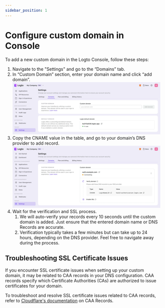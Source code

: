 ```yaml
---
sidebar_position: 1
---
```


# Configure custom domain in Console

To add a new custom domain in the Logto Console, follow these steps:

1. Navigate to the "Settings" and go to the “Domains” tab.
2. In “Custom Domain” section, enter your domain name and click “add domain”. ![Add domain](./assets/add-domain.webp)
3. Copy the CNAME value in the table, and go to your domain’s DNS provider to add record. ![Verify](./assets/verify.webp)
4. Wait for the verification and SSL process.
   1. We will auto-verify your records every 10 seconds until the custom domain is added. Just ensure that the entered domain name or DNS Records are accurate.
   2. Verification typically takes a few minutes but can take up to 24 hours, depending on the DNS provider. Feel free to navigate away during the process.

## Troubleshooting SSL Certificate Issues

If you encounter SSL certificate issues when setting up your custom domain, it may be related to CAA records in your DNS configuration. CAA records specify which Certificate Authorities (CAs) are authorized to issue certificates for your domain.

To troubleshoot and resolve SSL certificate issues related to CAA records, refer to [Cloudflare's documentation](https://developers.cloudflare.com/ssl/edge-certificates/caa-records/) on CAA Records.
